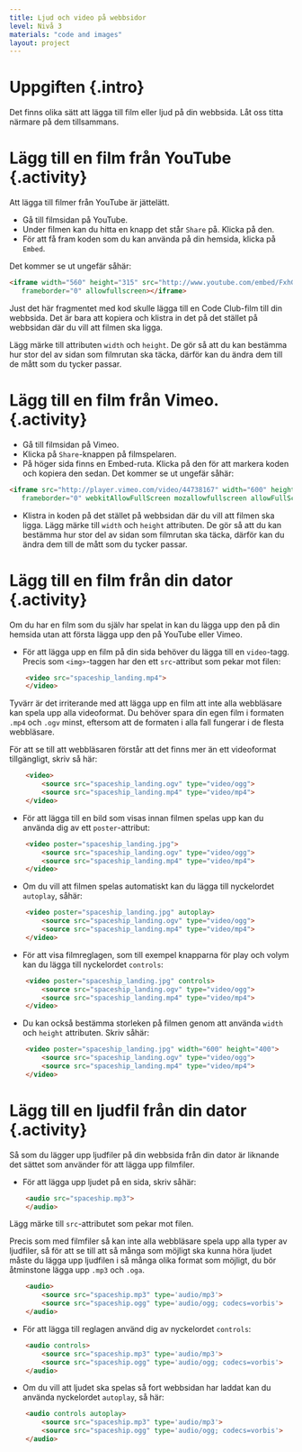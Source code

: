 ```yaml
---
title: Ljud och video på webbsidor 
level: Nivå 3
materials: "code and images"
layout: project
---
```


# Uppgiften {.intro}

Det finns olika sätt att lägga till film eller ljud på din webbsida. Låt oss titta närmare på dem tillsammans.

# Lägg till en film från YouTube {.activity}

Att lägga till filmer från YouTube är jättelätt.

+ Gå till filmsidan på YouTube.
+ Under filmen kan du hitta en knapp det står `Share` på. Klicka på den.
+ För att få fram koden som du kan använda på din hemsida, klicka på `Embed`.

Det kommer se ut ungefär såhär:

```html
<iframe width="560" height="315" src="http://www.youtube.com/embed/FxhGIajRsq4"
   frameborder="0" allowfullscreen></iframe>
```

Just det här fragmentet med kod skulle lägga till en Code Club-film till din webbsida. Det är bara att kopiera och klistra in det på det stället på webbsidan där du vill att filmen ska ligga.

Lägg märke till attributen `width` och `height`. De gör så att du kan bestämma hur stor del av sidan som filmrutan ska täcka, därför kan du ändra dem till de mått som du tycker passar. 

# Lägg till en film från Vimeo. {.activity}

+ Gå till filmsidan på Vimeo.
+ Klicka på `Share`-knappen på filmspelaren.
+ På höger sida finns en Embed-ruta. Klicka på den för att markera koden och kopiera den sedan. Det kommer se ut ungefär såhär:

```html
<iframe src="http://player.vimeo.com/video/44738167" width="600" height="338"
   frameborder="0" webkitAllowFullScreen mozallowfullscreen allowFullScreen></iframe>
```

+ Klistra in koden på det stället på webbsidan där du vill att filmen ska ligga. Lägg märke till `width` och `height` attributen. De gör så att du kan bestämma hur stor del av sidan som filmrutan ska täcka, därför kan du ändra dem till de mått som du tycker passar.

# Lägg till en film från din dator {.activity}

Om du har en film som du själv har spelat in kan du lägga upp den på din hemsida utan att första lägga upp den på YouTube eller Vimeo.

+ För att lägga upp en film på din sida behöver du lägga till en `video`-tagg. Precis som `<img>`-taggen har den ett `src`-attribut som pekar mot filen:

```html
	<video src="spaceship_landing.mp4">
	</video>
```

Tyvärr är det irriterande med att lägga upp en film att inte alla webbläsare kan spela upp alla videoformat. Du behöver spara din egen film i formaten `.mp4` och `.ogv` minst, eftersom att de formaten i alla fall fungerar i de flesta webbläsare.

För att se till att webbläsaren förstår att det finns mer än ett videoformat tillgängligt, skriv så här:

```html
	<video>
		<source src="spaceship_landing.ogv" type="video/ogg">
		<source src="spaceship_landing.mp4" type="video/mp4">
	</video>
```

+ För att lägga till en bild som visas innan filmen spelas upp kan du använda dig av ett `poster`-attribut:

```html
	<video poster="spaceship_landing.jpg">
		<source src="spaceship_landing.ogv" type="video/ogg">
		<source src="spaceship_landing.mp4" type="video/mp4">
	</video>
```

+ Om du vill att filmen spelas automatiskt kan du lägga till nyckelordet `autoplay`, såhär:

```html
	<video poster="spaceship_landing.jpg" autoplay>
		<source src="spaceship_landing.ogv" type="video/ogg">
		<source src="spaceship_landing.mp4" type="video/mp4">
	</video>
```

+ För att visa filmreglagen, som till exempel knapparna för play och volym kan du lägga till nyckelordet `controls`:

```html
	<video poster="spaceship_landing.jpg" controls>
		<source src="spaceship_landing.ogv" type="video/ogg">
		<source src="spaceship_landing.mp4" type="video/mp4">
	</video>
```

+ Du kan också bestämma storleken på filmen genom att använda `width` och `height` attributen. Skriv såhär:

```html
	<video poster="spaceship_landing.jpg" width="600" height="400">
		<source src="spaceship_landing.ogv" type="video/ogg">
		<source src="spaceship_landing.mp4" type="video/mp4">
	</video>
```

# Lägg till en ljudfil från din dator {.activity}

Så som du lägger upp ljudfiler på din webbsida från din dator är liknande det sättet som använder för att lägga upp filmfiler.

+ För att lägga upp ljudet på en sida, skriv såhär:

```html
	<audio src="spaceship.mp3">
	</audio>
```

Lägg märke till `src`-attributet som pekar mot filen.

Precis som med filmfiler så kan inte alla webbläsare spela upp alla typer av ljudfiler, så för att se till att så många som möjligt ska kunna höra ljudet måste du lägga upp ljudfilen i så många olika format som möjligt, du bör åtminstone lägga upp `.mp3` och `.oga`.

```html
	<audio>
 		<source src="spaceship.mp3" type='audio/mp3'>
 		<source src="spaceship.ogg" type='audio/ogg; codecs=vorbis'>
	</audio>
```

+ För att lägga till reglagen använd dig av nyckelordet `controls`:

```html
	<audio controls>
 		<source src="spaceship.mp3" type='audio/mp3'>
 		<source src="spaceship.ogg" type='audio/ogg; codecs=vorbis'>
	</audio>
```

+ Om du vill att ljudet ska spelas så fort webbsidan har laddat kan du använda nyckelordet `autoplay`, så här:

```html
	<audio controls autoplay>
 		<source src="spaceship.mp3" type='audio/mp3'>
 		<source src="spaceship.ogg" type='audio/ogg; codecs=vorbis'>
	</audio>
```
